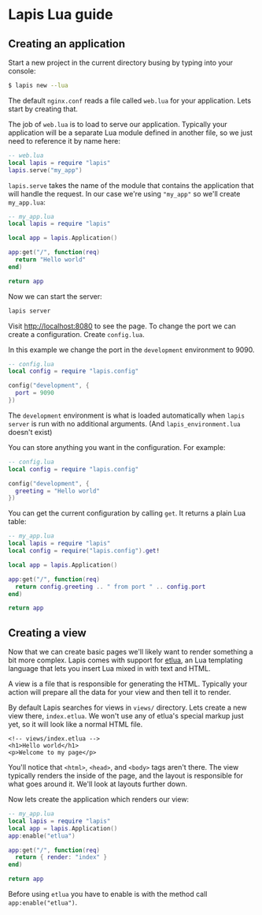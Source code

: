# Lapis Lua guide

## Creating an application

Start a new project in the current directory busing by typing into your
console:

```bash
$ lapis new --lua
```

The default `nginx.conf` reads a file called `web.lua` for your application.
Lets start by creating that.

The job of `web.lua` is to load to serve our application. Typically your
application will be a separate Lua module defined in another file, so we just
need to reference it by name here:


```lua
-- web.lua
local lapis = require "lapis"
lapis.serve("my_app")
```

`lapis.serve` takes the name of the module that contains the application
that will handle the request. In our case we're using `"my_app"` so we'll
create `my_app.lua`:

```lua
-- my_app.lua
local lapis = require "lapis"

local app = lapis.Application()

app:get("/", function(req)
  return "Hello world"
end)

return app
```

Now we can start the server:

```bash
lapis server
```


Visit <http://localhost:8080> to see the page. To change the port we can create
a configuration. Create `config.lua`.

In this example we change the port in the `development` environment to 9090. 

```lua
-- config.lua
local config = require "lapis.config"

config("development", {
  port = 9090
})
```

The `development` environment is what is loaded automatically when `lapis
server` is run with no additional arguments. (And `lapis_environment.lua`
doesn't exist)


You can store anything you want in the configuration. For example:

```lua
-- config.lua
local config = require "lapis.config"

config("development", {
  greeting = "Hello world"
})
```

You can get the current configuration by calling `get`. It returns a plain Lua
table:

```lua
-- my_app.lua
local lapis = require "lapis"
local config = require("lapis.config").get!

local app = lapis.Application()

app:get("/", function(req)
  return config.greeting .. " from port " .. config.port
end)

return app
```


## Creating a view

Now that we can create basic pages we'll likely want to render something a bit
more complex. Lapis comes with support for [etlua][1], an Lua templating
language that lets you insert Lua mixed in with text and HTML.

A view is a file that is responsible for generating the HTML. Typically your
action will prepare all the data for your view and then tell it to render.

By default Lapis searches for views in `views/` directory. Lets create a new
view there, `index.etlua`. We won't use any of etlua's special markup just yet,
so it will look like a normal HTML file.

```erb
<!-- views/index.etlua -->
<h1>Hello world</h1>
<p>Welcome to my page</p>
```

You'll notice that `<html>`, `<head>`, and `<body>` tags aren't there. The view
typically renders the inside of the page, and the layout is responsible for
what goes around it. We'll look at layouts further down.

Now lets create the application which renders our view:

```lua
-- my_app.lua
local lapis = require "lapis"
local app = lapis.Application()
app:enable("etlua")

app:get("/", function(req)
  return { render: "index" }
end)

return app
```

Before using `etlua` you have to enable is with the method call
`app:enable("etlua")`.


  [1]: https://github.com/leafo/etlua





